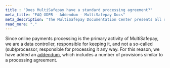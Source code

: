 ```yaml
---
title : "Does MultiSafepay have a standard processing agreement?"
meta_title: "FAQ GDPR - Addendum - MultiSafepay Docs"
meta_description: "The MultiSafepay Documentation Center presents all relevant information about our Plugins and API. You can also find support pages for Payment Methods, Tools and General Questions as well as the contact details of our Support and Integration Teams."
read_more: "."
---
```


Since online payments processing is the primary activity of MultiSafepay, we are a data controller, responsible for keeping it, and not a so-called (sub)processor, responsible for processing it any way. For this reason, we have added an [addendum](https://www.multisafepay.com/downloads/Addendum_GDPR_2018.pdf), which includes a number of provisions similar to a processing agreement.
